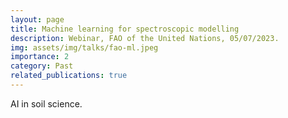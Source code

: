 ```yaml
---
layout: page
title: Machine learning for spectroscopic modelling
description: Webinar, FAO of the United Nations, 05/07/2023.
img: assets/img/talks/fao-ml.jpeg
importance: 2
category: Past
related_publications: true
---
```


AI in soil science.
